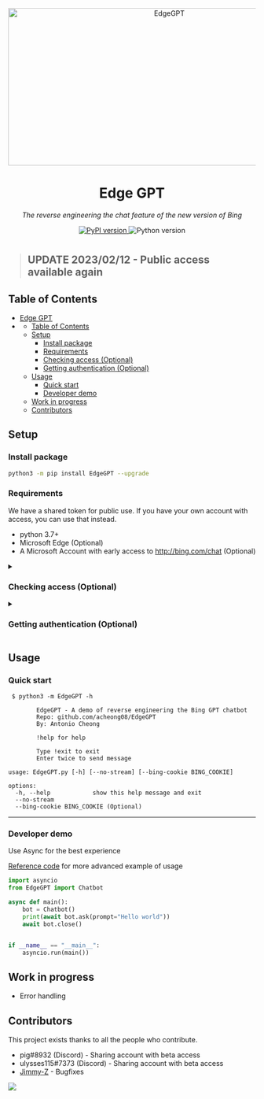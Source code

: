 <div align="center">
  <img src="https://socialify.git.ci/acheong08/EdgeGPT/image?font=Inter&language=1&logo=https%3A%2F%2Fraw.githubusercontent.com%2FHarry-Jing%2FEdgeGPT%2Fmaster%2F.readme%2FBing_favicon.png&owner=1&pattern=Floating%20Cogs&theme=Auto" alt="EdgeGPT" width="640" height="320" />

  # Edge GPT

  *The reverse engineering the chat feature of the new version of Bing*

</div>

<p align="center">
  <a href="https://github.com/acheong08/EdgeGPT">
    <img alt="PyPI version" src="https://img.shields.io/pypi/v/EdgeGPT">
  </a>
  <img alt="Python version" src="https://img.shields.io/badge/python-3.7+-blue.svg">
</p>

#  

> ## UPDATE 2023/02/12 - Public access available again

## Table of Contents
- [Edge GPT](#edge-gpt)
- [](#)
  - [Table of Contents](#table-of-contents)
  - [Setup](#setup)
    - [Install package](#install-package)
    - [Requirements](#requirements)
    - [Checking access (Optional)](#checking-access-optional)
    - [Getting authentication (Optional)](#getting-authentication-optional)
  - [Usage](#usage)
    - [Quick start](#quick-start)
    - [Developer demo](#developer-demo)
  - [Work in progress](#work-in-progress)
  - [Contributors](#contributors)

## Setup

### Install package
```bash
python3 -m pip install EdgeGPT --upgrade
```
 
### Requirements 
We have a shared token for public use. If you have your own account with access, you can use that instead.
 
- python 3.7+
- Microsoft Edge (Optional)
- A Microsoft Account with early access to http://bing.com/chat (Optional)


<details>
  <summary>
 
  ### Checking access (Optional)
 
  </summary>
 
- Install the latest version of Microsoft Edge
- Open http://bing.com/chat
- If you see a chat feature, you are good to go
 
</details>


<details>
  <summary>
 
  ### Getting authentication (Optional)
 
  </summary>

- Open the developer tools (F12)
- Go to the Application tab → Storage → Cookies
- Find the cookie named "_U"
- Copy the value of the cookie
 
</details>



## Usage

### Quick start
 
```
 $ python3 -m EdgeGPT -h

        EdgeGPT - A demo of reverse engineering the Bing GPT chatbot
        Repo: github.com/acheong08/EdgeGPT
        By: Antonio Cheong

        !help for help

        Type !exit to exit
        Enter twice to send message

usage: EdgeGPT.py [-h] [--no-stream] [--bing-cookie BING_COOKIE]

options:
  -h, --help            show this help message and exit
  --no-stream
  --bing-cookie BING_COOKIE (Optional)
```

-----

### Developer demo
Use Async for the best experience

[Reference code](https://github.com/acheong08/EdgeGPT/blob/master/src/EdgeGPT.py#L268-L328) for more advanced example of usage

```python
import asyncio
from EdgeGPT import Chatbot

async def main():
    bot = Chatbot()
    print(await bot.ask(prompt="Hello world"))
    await bot.close()


if __name__ == "__main__":
    asyncio.run(main())

```

## Work in progress
- Error handling


## Contributors
This project exists thanks to all the people who contribute. 
- pig#8932 (Discord) - Sharing account with beta access
- ulysses115#7373 (Discord) - Sharing account with beta access
- [Jimmy-Z](https://github.com/Jimmy-Z) - Bugfixes
 <a href="https://github.com/acheong08/EdgeGPT/graphs/contributors">
  <img src="https://contrib.rocks/image?repo=acheong08/EdgeGPT" />
 </a>
